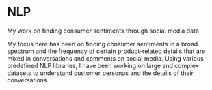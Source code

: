 # NLP
My work on finding consumer sentiments through social media data

My focus here has been on finding consumer sentiments in a broad spectrum and the frequency of certain product-related details that are mixed in conversations and comments on social media. Using various predefined NLP libraries, I have been working on large and complex datasets to understand customer personas and the details of their conversations.
